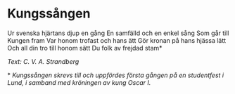 # Kungssången
Ur svenska hjärtans djup en gång
En samfälld och en enkel sång
Som går till Kungen fram
Var honom trofast och hans ätt
Gör kronan på hans hjässa lätt
Och all din tro till honom sätt
Du folk av frejdad stam*

*Text: C. V. A. Strandberg*

\* *Kungssången skrevs till och uppfördes första gången på en studentfest i Lund, i samband med kröningen av kung Oscar I.*